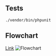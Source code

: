 ## Tests
```
./vendor/bin/phpunit
```

## Flowchart
[Link](https://www.draw.io/?lightbox=1&highlight=0000ff&edit=_blank&layers=1&nav=1#R7Vltk9o2EP41zKQfwmCbt%2Ft4R6DJtJ25hnSa9EtH2MLWIUuuLB9wv767lozxC41z4QozF74grbR6efbZ1UruebN497MiSfSbDCjvuYNg1%2FPe9VzX8aYu%2FKFkbySTycgIQsUC26kULNkTtcKBlWYsoGmlo5aSa5ZUhb4Ugvq6IiNKyW2121ry6qwJCWlDsPQJb0r%2FZIGOjHQ6GpTy95SFUTGzM7AtK%2BJvQiUzYefrud46%2F5nmmBRj2f5pRAK5PRJ58543U1JqU4p3M8oR2wI2o7c40XpYt6JCd1F4%2BuUxkg%2FbxfD%2B8%2Bbm9w%2FubL%2F89NaO8kh4ZvF4T0QA2AC4ubaOsKzoPxlNdYrb3vdwogUTAd31kyixu9P7AtEcE4qzDnre3TZimi4T4mPrFjgEskjHHGoOFO38VGm6O7kx5wAX0JDKmGqFq7AKrmcRtgwc2uq2NKdbGC06MuXYyohlUHgYuUQRChbIbwDVbYA6U5ToHFTDZK0k51RhBWBmIkRMR7O%2FCN3A30KReA%2F%2Fs0pHKVKtMl9LdXWIHzh%2BMci9BuQNkKgIbjFeQM3nJE2ZX8WF7pj%2BjBD2R7b25ajl3c6im1f2RQUMtD9SwuqX47ZSLa8VemZxNGiEppoFYAMyUz79ugdrokKq%2F6PfsN2iRxYbtRiskCnKiWaP1eW2WdHOcC8ZbOQ0YYY1IphtWq3jIFYfaFodyLmpDWRwaAyUk%2Bqw7efzbNSBZ2DVpa1KpSMZSkH4vJTeVd217POrlIml3APVem8PS5Jp2ebCZ6HPsCN93Hb6dObFd3n3sIH6vaK4WxMX1wzi55jD8u9WEBzHIZbepBSbI60xkbjFBbiLkOkoW%2FV9GUPlibyFcOsu1nm4dT0z0k9XF10d79LRddzA%2F4Ng4F9jEuP2xSrFvzxVqIps3gC6cvWA2Zs7eFM75D7aLmUJFhMnnMYAF3BLiuuziOdc2iKTZoohBe6xTNbyRBrn9hFEk5H6kck1yi4AZZ6YMFFJQT6CGLuakklA8NDsNx3tjxT1a1a9NZMeCjgBDLNGI12bNYeDjtacvpQ1b15t9uJ2PH7G15S9jLwzZS%2FDOqNeOHspwtYrJNq4I9EmP4h2DqI13xXKKzCeBiRJOPOJPRtMcgBny%2BBT%2FtzQ1oroZiI1e3AHcJKQAPsmSj6ywBxrxPdpmhYHn3m6wOyObqXa5LlinEgB3ElPzRVJHqTFIuHkSzKd14LcuGnG81xmjazcUT9Drf7VHWijrunJ4S3r7Cea03wDeS2RZtIx0jgnjHqZUDOuR4jnhppxPWa9dKhpPv0sIyCV9WEKDFOt144UQgGkrkdFfKOV27nVgIVFMrj85WM46ZCuOv9nuuo07%2BPPdm7nyLVLR%2F%2Bac1dcu%2FT0K3Ju74dzn8O5W%2B%2B5h0fx%2BlVUGU8mK8aZ3jc4mYLi5vCVx60SMo1Igv3iXYgfuvprLrd%2BRJTuEyGkeYn4G3UIZ6GAjpyucc5E5jfb%2BSOmFXYsZftX%2BPddQcBxqobwWoKAM21hlOd%2BexSAavlZypiy%2FPbnzf8F)
![Flowchart](https://za-ek.ru/flowchart.png)